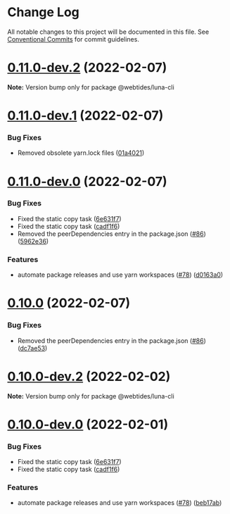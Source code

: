 # Change Log

All notable changes to this project will be documented in this file.
See [Conventional Commits](https://conventionalcommits.org) for commit guidelines.

# [0.11.0-dev.2](https://github.com/webtides/luna-cli/compare/v0.11.0-dev.1...v0.11.0-dev.2) (2022-02-07)

**Note:** Version bump only for package @webtides/luna-cli





# [0.11.0-dev.1](https://github.com/webtides/luna-cli/compare/v0.11.0-dev.0...v0.11.0-dev.1) (2022-02-07)


### Bug Fixes

* Removed obsolete yarn.lock files ([01a4021](https://github.com/webtides/luna-cli/commit/01a40210ab9fa7c6640c90dd2ba154a554cdfd6f))





# [0.11.0-dev.0](https://github.com/webtides/luna-cli/compare/v0.6.0...v0.11.0-dev.0) (2022-02-07)


### Bug Fixes

* Fixed the static copy task ([6e631f7](https://github.com/webtides/luna-cli/commit/6e631f78f8a6e8d118847a139847f382862a4cc8))
* Fixed the static copy task ([cadf1f6](https://github.com/webtides/luna-cli/commit/cadf1f65e57b02f5252795441bc7f22203d99a21))
* Removed the peerDependencies entry in the package.json ([#86](https://github.com/webtides/luna-cli/issues/86)) ([5962e36](https://github.com/webtides/luna-cli/commit/5962e361e2efea652310acf480d9ff337c5bbfca))


### Features

* automate package releases and use yarn workspaces ([#78](https://github.com/webtides/luna-cli/issues/78)) ([d0163a0](https://github.com/webtides/luna-cli/commit/d0163a06f78758dbf466b386541aca0427f8628b))





# [0.10.0](https://github.com/webtides/luna-cli/compare/v0.10.0-dev.2...v0.10.0) (2022-02-07)


### Bug Fixes

* Removed the peerDependencies entry in the package.json ([#86](https://github.com/webtides/luna-cli/issues/86)) ([dc7ae53](https://github.com/webtides/luna-cli/commit/dc7ae53939197aac68ea4f617e4da649fd55bce4))





# [0.10.0-dev.2](https://github.com/webtides/luna-cli/compare/v0.10.0-dev.1...v0.10.0-dev.2) (2022-02-02)

**Note:** Version bump only for package @webtides/luna-cli





# [0.10.0-dev.0](https://github.com/webtides/luna-cli/compare/v0.6.0...v0.10.0-dev.0) (2022-02-01)


### Bug Fixes

* Fixed the static copy task ([6e631f7](https://github.com/webtides/luna-cli/commit/6e631f78f8a6e8d118847a139847f382862a4cc8))
* Fixed the static copy task ([cadf1f6](https://github.com/webtides/luna-cli/commit/cadf1f65e57b02f5252795441bc7f22203d99a21))


### Features

* automate package releases and use yarn workspaces ([#78](https://github.com/webtides/luna-cli/issues/78)) ([beb17ab](https://github.com/webtides/luna-cli/commit/beb17ab65e0f606b9d54340821881a7beca6d40d))

